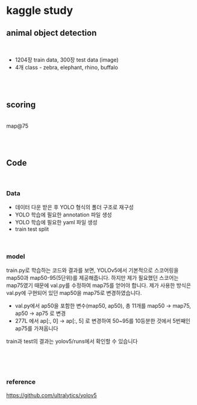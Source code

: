 # kaggle study

## animal object detection
<br>

- 1204장 train data, 300장 test data (image)
- 4개 class - zebra, elephant, rhino, buffalo

<br><br>

## scoring
<br>
map@75

<br><br>

## Code
<br>

### Data
- 데이터 다운 받은 후 YOLO 형식의 폴더 구조로 재구성
- YOLO 학습에 필요한 annotation 파일 생성
- YOLO 학습에 필요한 yaml 파일 생성
- train test split

<br>

### model

train.py로 학습하는 코드와 결과를 보면, YOLOv5에서 기본적으로 스코어링을 map50과 map50-95(5단위)를 제공해줍니다. 하지만 제가 필요했던 스코어는 map75였기 때문에 val.py를 수정하여 map75를 얻어야 합니다. 제가 사용한 방식은 val.py에 구현되어 있던 map50을 map75로 변경하였습니다. 

- val.py에서 ap50을 포함한 변수(map50, ap50), 총 11개를 map50 -> map75, ap50 -> ap75 로 변경
- 277L 에서 ap[:, 0] -> ap[:, 5] 로 변경하여 50~95를 10등분한 것에서 5번째인 ap75를 가져옵니다

train과 test의 결과는 yolov5/runs에서 확인할 수 있습니다

<br><br><br>

### reference
https://github.com/ultralytics/yolov5
